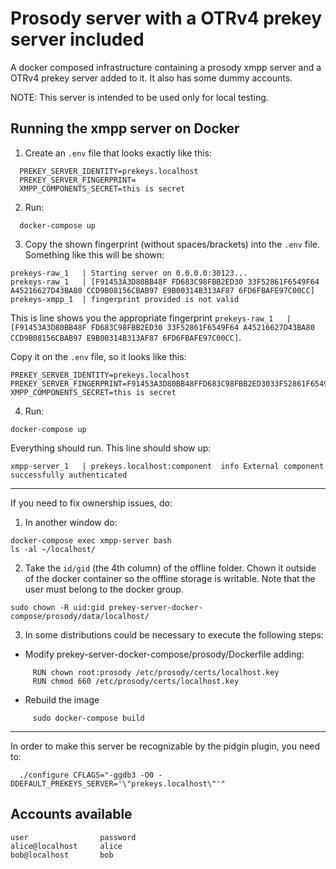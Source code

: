 # Prosody server with a OTRv4 prekey server included

A docker composed infrastructure containing a prosody xmpp server and a OTRv4 prekey server added to it. It also has some dummy accounts.

NOTE: This server is intended to be used only for local testing.

## Running the xmpp server on Docker

1. Create an `.env` file that looks exactly like this:

```
  PREKEY_SERVER_IDENTITY=prekeys.localhost
  PREKEY_SERVER_FINGERPRINT=
  XMPP_COMPONENTS_SECRET=this is secret
```

2. Run:

```
  docker-compose up
```

3. Copy the shown fingerprint (without spaces/brackets) into the `.env` file.
   Something like this will be shown:

```
prekeys-raw_1   | Starting server on 0.0.0.0:30123...
prekeys-raw_1   | [F91453A3D80BB48F FD683C98FBB2ED30 33F52861F6549F64 A45216627D43BA80 CCD9B08156CBAB97 E9B00314B313AF87 6FD6FBAFE97C00CC]
prekeys-xmpp_1  | fingerprint provided is not valid
```

This is line shows you the appropriate fingerprint `prekeys-raw_1   | [F91453A3D80BB48F FD683C98FBB2ED30 33F52861F6549F64 A45216627D43BA80 CCD9B08156CBAB97 E9B00314B313AF87 6FD6FBAFE97C00CC]`.

Copy it on the `.env` file, so it looks like this:

```
PREKEY_SERVER_IDENTITY=prekeys.localhost
PREKEY_SERVER_FINGERPRINT=F91453A3D80BB48FFD683C98FBB2ED3033F52861F6549F64A45216627D43BA80CCD9B08156CBAB97E9B00314B313AF876FD6FBAFE97C00CC
XMPP_COMPONENTS_SECRET=this is secret
```

4. Run:

```
docker-compose up
```

Everything should run. This line should show up:

```
xmpp-server_1   | prekeys.localhost:component  info	External component successfully authenticated
```

-------------------------------------------------------------------------------

If you need to fix ownership issues, do:

1. In another window do:

```
docker-compose exec xmpp-server bash
ls -al ~/localhost/
```

2. Take the `id/gid` (the 4th column) of the offline folder. Chown it outside of
the docker container so the offline storage is writable. Note that the user
must belong to the docker group.

```
sudo chown -R uid:gid prekey-server-docker-compose/prosody/data/localhost/
```

3. In some distributions could be necessary to execute the following steps:

- Modify prekey-server-docker-compose/prosody/Dockerfile adding:

```
     RUN chown root:prosody /etc/prosody/certs/localhost.key
     RUN chmod 660 /etc/prosody/certs/localhost.key
```

- Rebuild the image

```
     sudo docker-compose build
```

-------------------------------------------------------------------------------

In order to make this server be recognizable by the pidgin plugin, you need to:

```
  ./configure CFLAGS="-ggdb3 -O0 -DDEFAULT_PREKEYS_SERVER='\"prekeys.localhost\"'"
```

## Accounts available

```
user                password
alice@localhost     alice
bob@localhost       bob
```
